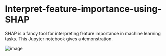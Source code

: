 # Interpret-feature-importance-using-SHAP
SHAP is a fancy tool for interpreting feature importance in machine learning tasks. This Jupyter notebook gives a demonstration.

![image](https://github.com/hanfei1986/Interpret-feature-importance-using-SHAP/assets/59255164/cc9b90cf-d9a0-407e-a88f-bf9f0db47cf1)


